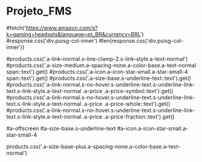 # Projeto_FMS



#fetch('https://www.amazon.com/s?k=gaming+headsets&language=pt_BR&currency=BRL')
#response.css('div.puisg-col-inner')
#len(response.css('div.puisg-col-inner'))

#products.css('.a-link-normal.s-line-clamp-2.s-link-style.a-text-normal')
#products.css('.a-size-medium.a-spacing-none.a-color-base.a-text-normal span::text').get()
#products.css('.a-icon.a-icon-star-small.a-star-small-4 span::text').get()
#products.css('.a-size-base.s-underline-text::text').get()
#products.css('.a-link-normal.s-no-hover.s-underline-text.s-underline-link-text.s-link-style.a-text-normal .a-price .a-price-symbol::text').get()
#products.css('.a-link-normal.s-no-hover.s-underline-text.s-underline-link-text.s-link-style.a-text-normal .a-price .a-price-whole::text').get()
#products.css('.a-link-normal.s-no-hover.s-underline-text.s-underline-link-text.s-link-style.a-text-normal .a-price .a-price-fraction::text').get()

#a-offscreen
#a-size-base.s-underline-text
#a-icon.a-icon-star-small.a-star-small-4


products.css('.a-size-base-plus.a-spacing-none.a-color-base.a-text-normal')